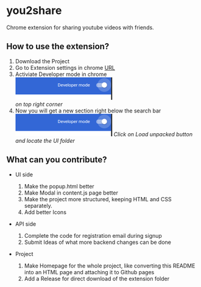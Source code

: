 # you2share

Chrome extension for sharing youtube videos with friends. 

## How to use the extension?
1. Download the Project 
2. Go to Extension settings in chrome [URL](chrome://extensions/)
3. Activiate Developer mode in chrome 
   <br>
   ![](extension_page/img/Screenshot_dev_01.png)
   <br>
   *on top right corner* 
4.  Now you will get a new section right below the search bar
   ![](extension_page/img/Screenshot_dev_01.png)
   *Click on Load unpacked button and locate the UI folder*

## What can you contribute? 
- UI side
  1. Make the popup.html better
  2. Make Modal in content.js page better 
  3. Make the project more structured, keeping HTML and CSS separately.
  4. Add better Icons 
   
- API side
  1. Complete the code for registration email during signup 
  2. Submit Ideas of what more backend changes can be done
   
- Project 
  1. Make Homepage for the whole project, like converting this README into an HTML page and attaching it to Github pages
  2. Add a Release for direct download of the extension folder
